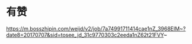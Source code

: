 
# 有赞
https://m.bosszhipin.com/weijd/v2/job/7a74991711414cae1nZ_3968ElM~?date8=20170707&sid=tosee_jd_31c9770303c2eeda1nZ62t21FVY~
